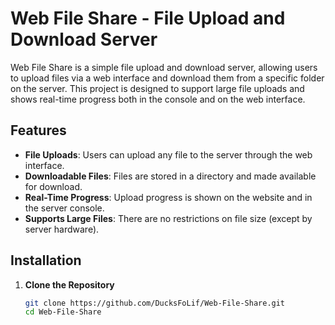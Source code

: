 # Web File Share - File Upload and Download Server

Web File Share is a simple file upload and download server, allowing users to upload files via a web interface and download them from a specific folder on the server. This project is designed to support large file uploads and shows real-time progress both in the console and on the web interface.

## Features

- **File Uploads**: Users can upload any file to the server through the web interface.
- **Downloadable Files**: Files are stored in a directory and made available for download.
- **Real-Time Progress**: Upload progress is shown on the website and in the server console.
- **Supports Large Files**: There are no restrictions on file size (except by server hardware).

## Installation

1. **Clone the Repository**
   ```bash
   git clone https://github.com/DucksFoLif/Web-File-Share.git
   cd Web-File-Share
